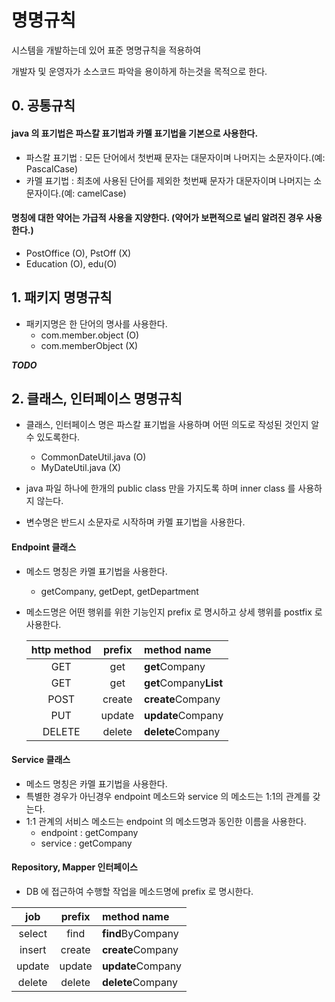 # 명명규칙

시스템을 개발하는데 있어 표준 명명규칙을 적용하여

개발자 및 운영자가 소스코드 파악을 용이하게 하는것을 목적으로 한다.

## 0. 공통규칙

#### java 의 표기법은 파스칼 표기법과 카멜 표기법을 기본으로 사용한다.

- 파스칼 표기법 : 모든 단어에서 첫번째 문자는 대문자이며 나머지는 소문자이다.(예: PascalCase)
- 카멜 표기법 : 최초에 사용된 단어를 제외한 첫번째 문자가 대문자이며 나머지는 소문자이다.(예: camelCase)

#### 명칭에 대한 약어는 가급적 사용을 지양한다. (약어가 보편적으로 널리 알려진 경우 사용한다.)

- PostOffice (O), PstOff (X)
- Education (O), edu(O)

## 1. 패키지 명명규칙

- 패키지명은 한 단어의 명사를 사용한다.
  - com.member.object (O)
  - com.memberObject (X)

***TODO***


## 2. 클래스, 인터페이스 명명규칙

- 클래스, 인터페이스 명은 파스칼 표기법을 사용하며 어떤 의도로 작성된 것인지 알 수 있도록한다.
  - CommonDateUtil.java (O)
  - MyDateUtil.java (X)
  
- java 파일 하나에 한개의 public class 만을 가지도록 하며 inner class 를 사용하지 않는다.

- 변수명은 반드시 소문자로 시작하며 카멜 표기법을 사용한다.

#### Endpoint 클래스

- 메소드 명칭은 카멜 표기법을 사용한다.
  - getCompany, getDept, getDepartment
  
- 메소드명은 어떤 행위를 위한 기능인지 prefix 로 명시하고 상세 행위를 postfix 로 사용한다.
  
  | http method | prefix | method name |
  |:-----------:|:------:|:-----------|
  |GET|get|**get**Company|
  |GET|get|**get**Company**List**|
  |POST|create|**create**Company|
  |PUT|update|**update**Company|
  |DELETE|delete|**delete**Company|
  
#### Service 클래스

  - 메소드 명칭은 카멜 표기법을 사용한다.
  - 특별한 경우가 아닌경우 endpoint 메소드와 service 의 메소드는 1:1의 관계를 갖는다.
  - 1:1 관계의 서비스 메소드는 endpoint 의 메소드명과 동인한 이름을 사용한다.
    - endpoint : getCompany 
    - service : getCompany
    
#### Repository, Mapper 인터페이스

  - DB 에 접근하여 수행할 작업을 메소드명에 prefix 로 명시한다.

| job | prefix | method name |
|:-----------:|:------:|:-----------|
|select|find|**find**ByCompany|
|insert|create|**create**Company|
|update|update|**update**Company|
|delete|delete|**delete**Company|
